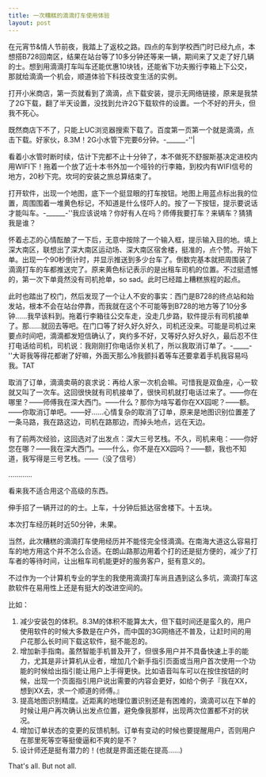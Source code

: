 ```yaml
---
title: 一次糟糕的滴滴打车使用体验
layout: post
---
```


在元宵节&情人节前夜，我踏上了返校之路。四点的车到学校西门时已经九点，本想搭B728回南区，结果在站台等了10多分钟还等来一辆，期间来了又走了好几辆的士。想到用滴滴打车叫车还能优惠10块钱，还能省下功夫搬行李箱上下公交，那就给滴滴一个机会，顺道体验下科技改变生活的实例。

打开小米商店，第一页就看到了滴滴，点下载安装，提示无网络链接，原来是我禁了2G下载，翻了半天设置，没找到允许2G下载软件的设置。一个不好的开头，但我不死心。

既然商店下不了，只能上UC浏览器搜索下载了。百度第一页第一个就是滴滴，点击下载。好家伙，8.3M！2G小水管下完要6分钟。-______-''|

看着小水管时断时续，估计下完都不止十分钟了，本不做死不舒服斯基决定进校内用WIFI下！拖着一个放了近十本书外加一个哑铃的行李箱，到校内有WIFI信号的地方，20秒下完。坎坷的安装之旅总算结束了。

打开软件，出现一个地图，底下一个挺显眼的打车按钮。地图上用蓝点标出我的位置，周围围着一堆黄色标记，不知道是什么怪吓人的。按了一下按钮，提示要说话才能叫车。-______-''我应该说啥？你好有人在吗？师傅我要打车？来辆车？猜猜我是谁？

怀着忐忑的心情酝酿了一下后，无意中按除了一个输入框，提示输入目的地。填上深大南区，联想出了深大南区运动场、深大南区宿舍楼，挺准的，点个赞。开始下单。出现一个90秒倒计时，并显示推送到多少台车了。倒数完基本就把周围装了滴滴打车的车都推送完了。原来黄色标记表示的是出租车司机的位置。不过挺遗憾的，第一次下单竟然没有司机抢单，so sad。此时已经踏上糟糕旅程的起点。

此时也踏出了校门，然后发现了一个让人不安的事实：西门是B728的终点站和始发站，根本不会在站台停靠，而我就在这个不可能等到B728的地方等了10分多钟……我早该料到。拖着行李箱往公交车走，没走几步路，软件提示有司机接单了。那……就回去等吧。在门口等了好久好久好久，司机还没来。可能是司机过来要点时间吧，滴滴都发短信确认了，爽约多不好，又等好久好久好久，最后忍不住打电话给司机，司机说：我刚刚打你电话你关机了，所以我取消订单了。-_____-''大哥我等得花都谢了好嘛，外面天那么冷我颤抖着等车还要拿着手机我容易吗我。TAT

取消了订单，滴滴卖萌的哀求说：再给人家一次机会嘛。可惜我是双鱼座，心一软就又叫了一次车。这回很快就有司机接单了，很快司机就打电话过来了。——你在哪里？——师傅我在深大西门。——什么？那你为啥写着你在XX园呢？——额。——你取消订单吧。——好……心情复杂的取消了订单，原来是地图识别位置差了一条马路，我在路这边，司机在路那边，而掉头地点，远在天边。

有了前两次经验，这回选对了出发点：深大三号艺栈。不久，司机来电：——你好您在哪？——我在深大西门。——什么，你不是在XX园吗？——额，我也不知道，我写得是三号艺栈。——（没了信号）

…………

看来我不适合用这个高级的东西。

伸手招了一辆开过的的士。上车，十分钟后抵达宿舍楼下。十五块。

本次打车经历耗时近50分钟，未果。

当然，此次糟糕的滴滴打车使用经历并不能怪完全怪滴滴。在南海大道这么容易打车的地方用这个并不怎么合适。在朗山路那边用着个打的还是挺方便的，减少了打车者的等待时间，让出租车司机能更好的服务客户，挺有意义的。

不过作为一个计算机专业的学生的我使用滴滴打车尚且遇到这么多坑，滴滴打车这款软件在易用性上还是有挺大的改进空间的。

比如：
1. 减少安装包的体积。8.3M的体积不能算太大，但下载时间还是蛮久的，用户使用软件的时候大多数是在户外，而中国的3G网络还不普及，让赶时间的用户花那么长时间下载这软件，挺不能忍的。
2. 增加新手指南。虽然智能手机普及开了，但很多用户并不具备快速上手的能力，尤其是非计算机从业者，增加几个新手指引页面或当用户首次使用一个功能的时候给出指引能让用户上手得更快。比如语音叫车可以在按住按钮的时候，出现一个页面指引用户说出需要的内容会更好，如给个例子『我在XX，想到XX去，求一个顺道的师傅。』
3. 提高地图识别精度。近距离的地理位置识别还是有困难的，滴滴可以在下单的时候让用户再次确认出发点位置，避免像我那样，出现两次位置都不对的状况。
4. 增加订单状态的变更的反馈机制。订单有变动的时候也要提醒用户，否则用户在那里死等空等挺傻逼和不爽的是不？
5. 设计师还是挺有潜力的！(也就是界面还能在提高……)

That's all. But not all.
